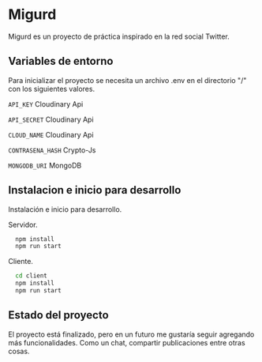 
# Migurd

Migurd es un proyecto de práctica inspirado en la red social Twitter.


## Variables de entorno

Para inicializar el proyecto se necesita un archivo .env en el directorio "/" con los siguientes valores.

`API_KEY` Cloudinary Api

`API_SECRET` Cloudinary Api

`CLOUD_NAME` Cloudinary Api

`CONTRASENA_HASH` Crypto-Js

`MONGODB_URI` MongoDB



## Instalacion e inicio para desarrollo

Instalación e inicio para desarrollo.

Servidor.

```bash
  npm install
  npm run start
```
Cliente.

```bash
  cd client
  npm install
  npm run start
```
## Estado del proyecto

El proyecto está finalizado, pero en un futuro me gustaría seguir agregando más funcionalidades. Como un chat, compartir publicaciones entre otras cosas.

